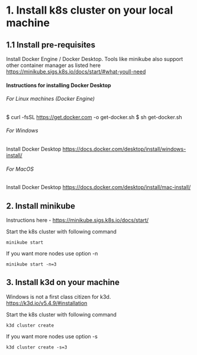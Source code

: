 # 1. Install k8s cluster on your local machine

## 1.1 Install pre-requisites

Install Docker Engine / Docker Desktop. 
Tools like minikube also support other container manager as listed here https://minikube.sigs.k8s.io/docs/start/#what-youll-need


####  Instructions for installing Docker Desktop

###### For Linux machines (Docker Engine)
$ curl -fsSL https://get.docker.com -o get-docker.sh
$ sh get-docker.sh

###### For Windows
Install Docker Desktop https://docs.docker.com/desktop/install/windows-install/

###### For MacOS
Install Docker Desktop https://docs.docker.com/desktop/install/mac-install/


## 2. Install minikube
Instructions here - https://minikube.sigs.k8s.io/docs/start/

Start the k8s cluster with following command

```minikube start```

If you want more nodes use option -n

```minikube start -n=3```

## 3. Install k3d on your machine

Windows is not a first class citizen for k3d.
https://k3d.io/v5.4.9/#installation

Start the k8s cluster with following command

```k3d cluster create```

If you want more nodes use option -s

```k3d cluster create -s=3```

